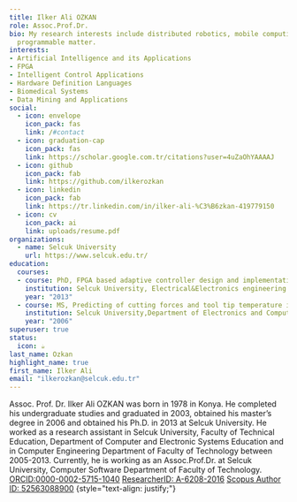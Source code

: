 ```yaml
---
title: Ilker Ali OZKAN
role: Assoc.Prof.Dr.
bio: My research interests include distributed robotics, mobile computing and
  programmable matter.
interests:
- Artificial Intelligence and its Applications
- FPGA
- Intelligent Control Applications
- Hardware Definition Languages
- Biomedical Systems
- Data Mining and Applications
social:
  - icon: envelope
    icon_pack: fas
    link: /#contact
  - icon: graduation-cap
    icon_pack: fas
    link: https://scholar.google.com.tr/citations?user=4uZaOhYAAAAJ
  - icon: github
    icon_pack: fab
    link: https://github.com/ilkerozkan
  - icon: linkedin
    icon_pack: fab
    link: https://tr.linkedin.com/in/ilker-ali-%C3%B6zkan-419779150
  - icon: cv
    icon_pack: ai
    link: uploads/resume.pdf
organizations:
  - name: Selcuk University
    url: https://www.selcuk.edu.tr/
education:
  courses:
  - course: PhD, FPGA based adaptive controller design and implementation for electromagnetic filters
    institution: Selcuk University, Electrical&Electronics engineering
    year: "2013"
  - course: MS, Predicting of cutting forces and tool tip temperature in turning using fuzzy logic and artifitical neural network techniques
    institution: Selcuk University,Department of Electronics and Computer Education
    year: "2006"
superuser: true
status:
  icon: ☕️
last_name: Ozkan
highlight_name: true
first_name: Ilker Ali
email: "ilkerozkan@selcuk.edu.tr"
---
```


Assoc. Prof. Dr. Ilker Ali OZKAN was born in 1978 in Konya. He completed his undergraduate studies and graduated in 2003, obtained his master’s degree in 2006 and obtained his Ph.D. in 2013 at Selcuk University. He worked as a research assistant in Selcuk University, Faculty of Technical Education, Department of Computer and Electronic Systems Education and in Computer Engineering Department of Faculty of Technology between 2005-2013. Currently, he is working as an Assoc.Prof.Dr. at Selcuk University, Computer Software Department of Faculty of Technology.
[ORCID:0000-0002-5715-1040](https://orcid.org/0000-0002-5715-1040)
[ResearcherID: A-6208-2016](http://www.researcherid.com/rid/A-6208-2016)
[Scopus Author ID: 52563088900](http://www.scopus.com/inward/authorDetails.url?authorID=52563088900&partnerID=MN8TOARS)
{style="text-align: justify;"}

